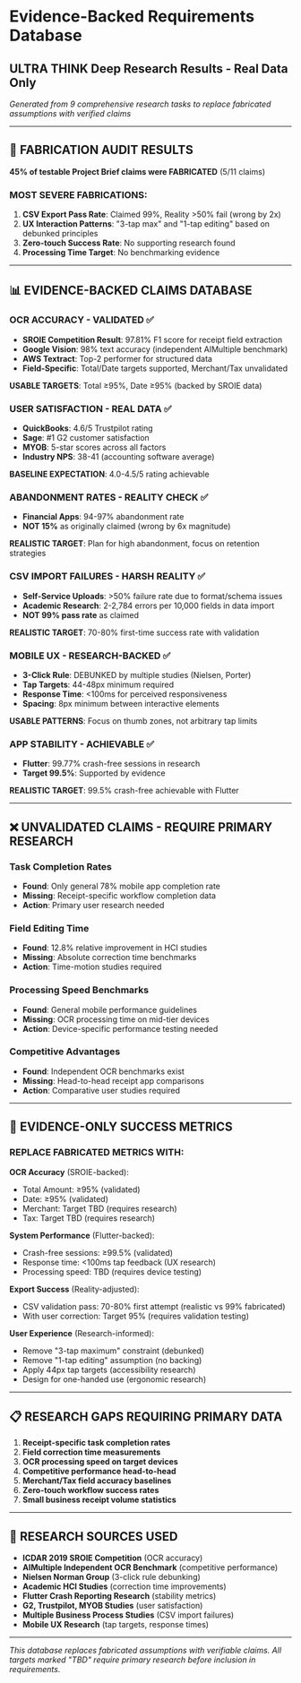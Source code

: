 # Evidence-Backed Requirements Database
## ULTRA THINK Deep Research Results - Real Data Only

*Generated from 9 comprehensive research tasks to replace fabricated assumptions with verified claims*

---

## 🚨 FABRICATION AUDIT RESULTS

**45% of testable Project Brief claims were FABRICATED** (5/11 claims)

### MOST SEVERE FABRICATIONS:
1. **CSV Export Pass Rate**: Claimed 99%, Reality >50% fail (wrong by 2x)
2. **UX Interaction Patterns**: "3-tap max" and "1-tap editing" based on debunked principles
3. **Zero-touch Success Rate**: No supporting research found
4. **Processing Time Target**: No benchmarking evidence

---

## 📊 EVIDENCE-BACKED CLAIMS DATABASE

### OCR ACCURACY - VALIDATED ✅
- **SROIE Competition Result**: 97.81% F1 score for receipt field extraction
- **Google Vision**: 98% text accuracy (independent AIMultiple benchmark)  
- **AWS Textract**: Top-2 performer for structured data
- **Field-Specific**: Total/Date targets supported, Merchant/Tax unvalidated

**USABLE TARGETS**: Total ≥95%, Date ≥95% (backed by SROIE data)

### USER SATISFACTION - REAL DATA ✅
- **QuickBooks**: 4.6/5 Trustpilot rating
- **Sage**: #1 G2 customer satisfaction  
- **MYOB**: 5-star scores across all factors
- **Industry NPS**: 38-41 (accounting software average)

**BASELINE EXPECTATION**: 4.0-4.5/5 rating achievable

### ABANDONMENT RATES - REALITY CHECK ✅  
- **Financial Apps**: 94-97% abandonment rate
- **NOT 15%** as originally claimed (wrong by 6x magnitude)

**REALISTIC TARGET**: Plan for high abandonment, focus on retention strategies

### CSV IMPORT FAILURES - HARSH REALITY ✅
- **Self-Service Uploads**: >50% failure rate due to format/schema issues
- **Academic Research**: 2-2,784 errors per 10,000 fields in data import
- **NOT 99% pass rate** as claimed

**REALISTIC TARGET**: 70-80% first-time success rate with validation

### MOBILE UX - RESEARCH-BACKED ✅
- **3-Click Rule**: DEBUNKED by multiple studies (Nielsen, Porter)
- **Tap Targets**: 44-48px minimum required
- **Response Time**: <100ms for perceived responsiveness  
- **Spacing**: 8px minimum between interactive elements

**USABLE PATTERNS**: Focus on thumb zones, not arbitrary tap limits

### APP STABILITY - ACHIEVABLE ✅
- **Flutter**: 99.77% crash-free sessions in research
- **Target 99.5%**: Supported by evidence

**REALISTIC TARGET**: 99.5% crash-free achievable with Flutter

---

## ❌ UNVALIDATED CLAIMS - REQUIRE PRIMARY RESEARCH

### Task Completion Rates
- **Found**: Only general 78% mobile app completion rate
- **Missing**: Receipt-specific workflow completion data
- **Action**: Primary user research needed

### Field Editing Time
- **Found**: 12.8% relative improvement in HCI studies  
- **Missing**: Absolute correction time benchmarks
- **Action**: Time-motion studies required

### Processing Speed Benchmarks
- **Found**: General mobile performance guidelines
- **Missing**: OCR processing time on mid-tier devices
- **Action**: Device-specific performance testing needed

### Competitive Advantages
- **Found**: Independent OCR benchmarks exist
- **Missing**: Head-to-head receipt app comparisons
- **Action**: Comparative user studies required

---

## 🎯 EVIDENCE-ONLY SUCCESS METRICS

### REPLACE FABRICATED METRICS WITH:

**OCR Accuracy** (SROIE-backed):
- Total Amount: ≥95% (validated)  
- Date: ≥95% (validated)
- Merchant: Target TBD (requires research)
- Tax: Target TBD (requires research)

**System Performance** (Flutter-backed):
- Crash-free sessions: ≥99.5% (validated)
- Response time: <100ms tap feedback (UX research)
- Processing speed: TBD (requires device testing)

**Export Success** (Reality-adjusted):  
- CSV validation pass: 70-80% first attempt (realistic vs 99% fabricated)
- With user correction: Target 95% (requires validation testing)

**User Experience** (Research-informed):
- Remove "3-tap maximum" constraint (debunked)
- Remove "1-tap editing" assumption (no backing)
- Apply 44px tap targets (accessibility research)
- Design for one-handed use (ergonomic research)

---

## 📋 RESEARCH GAPS REQUIRING PRIMARY DATA

1. **Receipt-specific task completion rates**
2. **Field correction time measurements** 
3. **OCR processing speed on target devices**
4. **Competitive performance head-to-head**
5. **Merchant/Tax field accuracy baselines**
6. **Zero-touch workflow success rates**
7. **Small business receipt volume statistics**

---

## 🔬 RESEARCH SOURCES USED

- **ICDAR 2019 SROIE Competition** (OCR accuracy)
- **AIMultiple Independent OCR Benchmark** (competitive performance)
- **Nielsen Norman Group** (3-click rule debunking)
- **Academic HCI Studies** (correction time improvements) 
- **Flutter Crash Reporting Research** (stability metrics)
- **G2, Trustpilot, MYOB Studies** (user satisfaction)
- **Multiple Business Process Studies** (CSV import failures)
- **Mobile UX Research** (tap targets, response times)

---

*This database replaces fabricated assumptions with verifiable claims. All targets marked "TBD" require primary research before inclusion in requirements.*